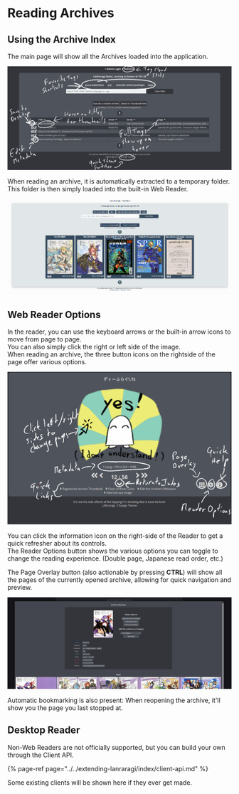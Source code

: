 # Reading Archives

## Using the Archive Index

The main page will show all the Archives loaded into the application.

![Annotated Archive Index](../../.gitbook/assets/image-4%20%281%29.png)

When reading an archive, it is automatically extracted to a temporary folder.  
This folder is then simply loaded into the built-in Web Reader.

![Archive Index in Thumbnail mode](../../.gitbook/assets/archive_thumb-1.png)

## Web Reader Options

In the reader, you can use the keyboard arrows or the built-in arrow icons to move from page to page.  
You can also simply click the right or left side of the image.  
When reading an archive, the three button icons on the rightside of the page offer various options.

![Annotated Reader View](../../.gitbook/assets/image%20%283%29.png)

You can click the information icon on the right-side of the Reader to get a quick refresher about its controls.  
The Reader Options button shows the various options you can toggle to change the reading experience. \(Double page, Japanese read order, etc.\)

The Page Overlay button \(also actionable by pressing **CTRL**\) will show all the pages of the currently opened archive, allowing for quick navigation and preview.

![Reader with overlay](https://raw.githubusercontent.com/Difegue/LANraragi/dev/tools/_screenshots/reader_overlay.jpg)

Automatic bookmarking is also present: When reopening the archive, it'll show you the page you last stopped at.

## Desktop Reader

Non-Web Readers are not officially supported, but you can build your own through the Client API.

{% page-ref page="../../extending-lanraragi/index/client-api.md" %}

Some existing clients will be shown here if they ever get made.

